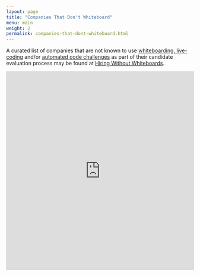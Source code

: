 ```yaml
---
layout: page
title: "Companies That Don't Whiteboard"
menu: main
weight: 2
permalink: companies-that-dont-whiteboard.html
---
```


A curated list of companies that are not known to use [whiteboarding,
live-coding](/interview_types/whiteboarding_and_live_coding.html) and/or
[automated code challenges](/interview_types/online_coding_challenges.html) as
part of their candidate evaluation process may be found at [Hiring Without
Whiteboards](http://github.com/poteto/hiring-without-whiteboards).

<iframe class="airtable-embed" src="https://airtable.com/embed/shr5TdnpVYVTpeRrN?backgroundColor=green&viewControls=on" frameborder="0" onmousewheel="" width="100%" height="533" style="background: transparent; border: 1px solid #ccc;"></iframe>
